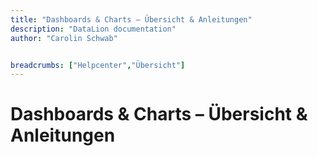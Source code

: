 ```yaml
---
title: "Dashboards & Charts – Übersicht & Anleitungen"
description: "DataLion documentation"
author: "Carolin Schwab"


breadcrumbs: ["Helpcenter","Übersicht"]
---
```


# Dashboards & Charts – Übersicht & Anleitungen

